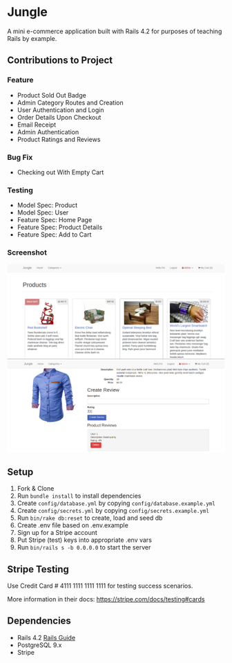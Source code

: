 # Jungle

A mini e-commerce application built with Rails 4.2 for purposes of teaching Rails by example.

## Contributions to Project
### Feature
* Product Sold Out Badge
* Admin Category Routes and Creation
* User Authentication and Login
* Order Details Upon Checkout
* Email Receipt
* Admin Authentication
* Product Ratings and Reviews
### Bug Fix
* Checking out With Empty Cart
### Testing
* Model Spec: Product
* Model Spec: User 
* Feature Spec: Home Page
* Feature Spec: Product Details
* Feature Spec: Add to Cart

### Screenshot
![Screenshot of homepage](https://github.com/fei-gao/jungle-rails/blob/master/docs/home_page.png)
![Screenshot of product details](https://github.com/fei-gao/jungle-rails/blob/master/docs/product_details.png)

## Setup

1. Fork & Clone
2. Run `bundle install` to install dependencies
3. Create `config/database.yml` by copying `config/database.example.yml`
4. Create `config/secrets.yml` by copying `config/secrets.example.yml`
5. Run `bin/rake db:reset` to create, load and seed db
6. Create .env file based on .env.example
7. Sign up for a Stripe account
8. Put Stripe (test) keys into appropriate .env vars
9. Run `bin/rails s -b 0.0.0.0` to start the server

## Stripe Testing

Use Credit Card # 4111 1111 1111 1111 for testing success scenarios.

More information in their docs: <https://stripe.com/docs/testing#cards>

## Dependencies

* Rails 4.2 [Rails Guide](http://guides.rubyonrails.org/v4.2/)
* PostgreSQL 9.x
* Stripe
